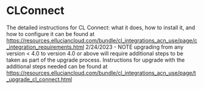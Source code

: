 # CLConnect

The detailed instructions for CL Connect: what it does, how to install it, and how to configure it can be found at https://resources.elluciancloud.com/bundle/cl_integrations_acn_use/page/c_integration_requirements.html
2/24/2023 - NOTE upgrading from any version < 4.0 to version 4.0 or above will require additional steps to be taken as part of the upgrade process.  Instructions for upgrade with the additional steps needed can be found at
https://resources.elluciancloud.com/bundle/cl_integrations_acn_use/page/t_upgrade_cl_connect.html
